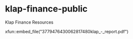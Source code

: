 # klap-finance-public
Klap Finance Resources

xfun::embed_file("3779476430062817480klap_-_report.pdf")

